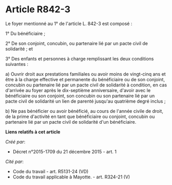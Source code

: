 # Article R842-3

Le foyer mentionné au 1° de l'article L. 842-3 est composé : 

1° Du bénéficiaire ; 

2° De son conjoint, concubin, ou partenaire lié par un pacte civil de solidarité ; et 

3° Des enfants et personnes à charge remplissant les deux conditions suivantes : 

a) Ouvrir droit aux prestations familiales ou avoir moins de vingt-cinq ans et être à la charge effective et permanente du
bénéficiaire ou de son conjoint, concubin ou partenaire lié par un pacte civil de solidarité à condition, en cas d'arrivée au
foyer après le dix-septième anniversaire, d'avoir avec le bénéficiaire ou son conjoint, son concubin ou son partenaire lié
par un pacte civil de solidarité un lien de parenté jusqu'au quatrième degré inclus ; 

b) Ne pas bénéficier ou avoir bénéficié, au cours de l'année civile de droit, de la prime d'activité en tant que bénéficiaire
ou conjoint, concubin ou partenaire lié par un pacte civil de solidarité d'un bénéficiaire.

**Liens relatifs à cet article**

_Créé par_:

  - Décret n°2015-1709 du 21 décembre 2015 - art. 1

_Cité par_:

  - Code du travail - art. R5131-24 (VD)
  - Code du travail applicable à Mayotte. - art. R324-21 (V)
